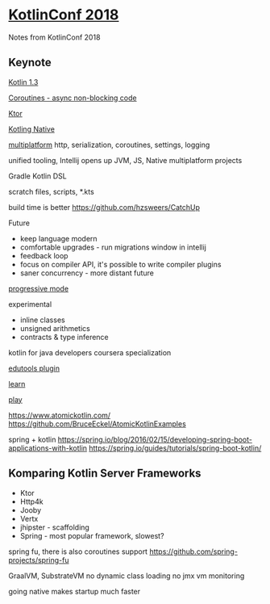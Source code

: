 # [KotlinConf 2018](https://kotlinconf.com/)
Notes from KotlinConf 2018

## Keynote
[Kotlin 1.3](http://kotl.in/1.3)

[Coroutines - async non-blocking code](http://kotl.in/coroutines)

[Ktor](http://ktor.io/)

[Kotling Native](https://kotlinlang.org/docs/reference/native-overview.html)

[multiplatform](https://kotlinlang.org/docs/reference/multiplatform.html)
http, serialization, coroutines, settings, logging

unified tooling, Intellij opens up JVM, JS, Native multiplatform projects

Gradle Kotlin DSL

scratch files, scripts, *.kts

build time is better
https://github.com/hzsweers/CatchUp

Future
* keep language modern
* comfortable upgrades - run migrations window in intellij
* feedback loop
* focus on compiler API, it's possible to write compiler plugins
* saner concurrency - more distant future

[progressive mode](https://kotlinlang.org/docs/reference/whatsnew13.html#progressive-mode)

experimental
* inline classes
* unsigned arithmetics
* contracts & type inference

kotlin for java developers coursera specialization

[edutools plugin](https://www.jetbrains.com/help/education/install-edutools-plugin.html?section=IntelliJ%20IDEA)

[learn](http://kotl.in/learn)

[play](https://play.kotl.in)

https://www.atomickotlin.com/
https://github.com/BruceEckel/AtomicKotlinExamples

spring + kotlin
https://spring.io/blog/2016/02/15/developing-spring-boot-applications-with-kotlin
https://spring.io/guides/tutorials/spring-boot-kotlin/

## Komparing Kotlin Server Frameworks

* Ktor
* Http4k
* Jooby
* Vertx
* jhipster - scaffolding
* Spring - most popular framework, slowest?

spring fu, there is also coroutines support
https://github.com/spring-projects/spring-fu

GraalVM, SubstrateVM
no dynamic class loading
no jmx vm monitoring

going native makes startup much faster

